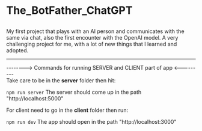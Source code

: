 # The_BotFather_ChatGPT

##
My first project that plays with an AI person and communicates with the same via chat, also the first encounter with the OpenAI model. A very challenging project for me, with a lot of new things that I learned and adopted.

<hr/>
--------> Commands for running SERVER and CLIENT part of app <---------
<br/>
Take care to be in the <strong>server</strong> folder then hit:

``` npm run server ``` 
The server should come up in the path "http://localhost:5000"


For client need to go in the <strong>client</strong> folder then run:

``` npm run dev ```
The app should open in the path "http://localhost:3000"
